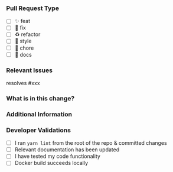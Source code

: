 ### Pull Request Type

<!-- For change type, change [ ] to [x]. -->

- [ ] ✨ feat
- [ ] 🐛 fix
- [ ] ♻️ refactor
- [ ] 💄 style
- [ ] 🔨 chore
- [ ] 📝 docs

### Relevant Issues

<!-- Use "resolves #xxx" to auto resolve on merge. Otherwise, please use "connect #xxx" -->

resolves #xxx

### What is in this change?

<!-- Describe the changes in this PR that are impactful to the repo. -->

### Additional Information

<!-- Add any other context about the Pull Request here that was not captured above. -->

### Developer Validations

<!-- All of the applicable items should be checked. -->

- [ ] I ran `yarn lint` from the root of the repo & committed changes
- [ ] Relevant documentation has been updated
- [ ] I have tested my code functionality
- [ ] Docker build succeeds locally
